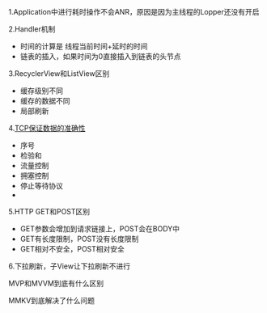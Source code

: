 1.Application中进行耗时操作不会ANR，原因是因为主线程的Lopper还没有开启

2.Handler机制

- 时间的计算是 线程当前时间+延时的时间
- 链表的插入，如果时间为0直接插入到链表的头节点

3.RecyclerView和ListView区别

- 缓存级别不同
- 缓存的数据不同
- 局部刷新

4.[TCP保证数据的准确性](https://www.jianshu.com/p/6aac4b2a9fd7)

- 序号
- 检验和
- 流量控制
- 拥塞控制
- 停止等待协议
- 

5.HTTP GET和POST区别

- GET参数会增加到请求链接上，POST会在BODY中
- GET有长度限制，POST没有长度限制
- GET相对不安全，POST相对安全

6.下拉刷新，子View让下拉刷新不进行

MVP和MVVM到底有什么区别

MMKV到底解决了什么问题



